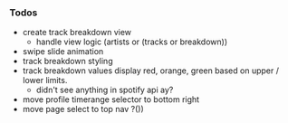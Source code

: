 ### Todos
- create track breakdown view
  - handle view logic (artists or (tracks or breakdown))
- swipe slide animation
- track breakdown styling
- track breakdown values display red, orange, green based on upper / lower limits.
  - didn't see anything in spotify api ay?
- move profile timerange selector to bottom right
- move page select to top nav ?())